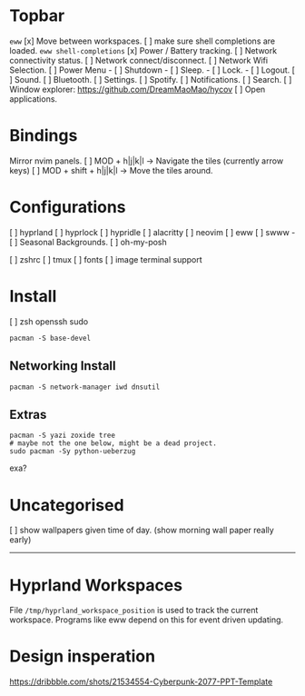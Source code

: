 

# Topbar
`eww`
[x] Move between workspaces.
[ ] make sure shell completions are loaded. `eww shell-completions`
[x] Power / Battery tracking.
[ ] Network connectivity status.
[ ] Network connect/disconnect.
[ ] Network Wifi Selection.
[ ] Power Menu
    - [ ] Shutdown
    - [ ] Sleep.
    - [ ] Lock.
    - [ ] Logout.
[ ] Sound.
[ ] Bluetooth.
[ ] Settings.
[ ] Spotify.
[ ] Notifications.
[ ] Search.
[ ] Window explorer: https://github.com/DreamMaoMao/hycov
[ ] Open applications.

# Bindings

Mirror nvim panels.
[ ] MOD + h|j|k|l -> Navigate the tiles (currently arrow keys)
[ ] MOD + shift + h|j|k|l -> Move the tiles around.



# Configurations

[ ] hyprland
[ ] hyprlock
[ ] hypridle
[ ] alacritty
[ ] neovim
[ ] eww
[ ] swww
     - [ ] Seasonal Backgrounds.
[ ] oh-my-posh

[ ] zshrc
[ ] tmux
[ ] fonts
[ ] image terminal support


# Install

[ ] zsh openssh sudo 

```
pacman -S base-devel
```


## Networking Install

```
pacman -S network-manager iwd dnsutil
```

## Extras

```
pacman -S yazi zoxide tree
# maybe not the one below, might be a dead project.
sudo pacman -Sy python-ueberzug
```

exa?

# Uncategorised

[ ] show wallpapers given time of day. (show morning wall paper really early)


---

# Hyprland Workspaces


File `/tmp/hyprland_workspace_position` is used to track the current workspace. Programs like eww depend on this for event driven updating.


# Design insperation

https://dribbble.com/shots/21534554-Cyberpunk-2077-PPT-Template
